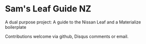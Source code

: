 # Sam's Leaf Guide NZ

A dual purpose project: A guide to the Nissan Leaf and a Materialize boilerplate

Contributions welcome via github, Disqus comments or email.



